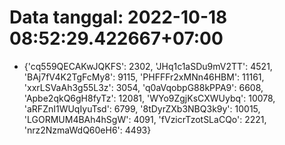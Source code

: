 # Data tanggal: 2022-10-18 08:52:29.422667+07:00

* {'cq559QECAKwJQKFS': 2302, 'JHq1c1aSDu9mV2TT': 4521, 'BAj7fV4K2TgFcMy8': 9115, 'PHFFFr2xMNn46HBM': 11161, 'xxrLSVaAh3g55L3z': 3054, 'q0aVqobpG88kPPA9': 6608, 'Apbe2qkQ6gH8fyTz': 12081, 'WYo9ZgjKsCXWUybq': 10078, 'aRFZnI1WUqIyuTsd': 6799, '8tDyrZXb3NBQ3k9y': 10015, 'LGORMUM4BAh4hSgW': 4091, 'fVzicrTzotSLaCQo': 2221, 'nrz2NzmaWdQ60eH6': 4493}
